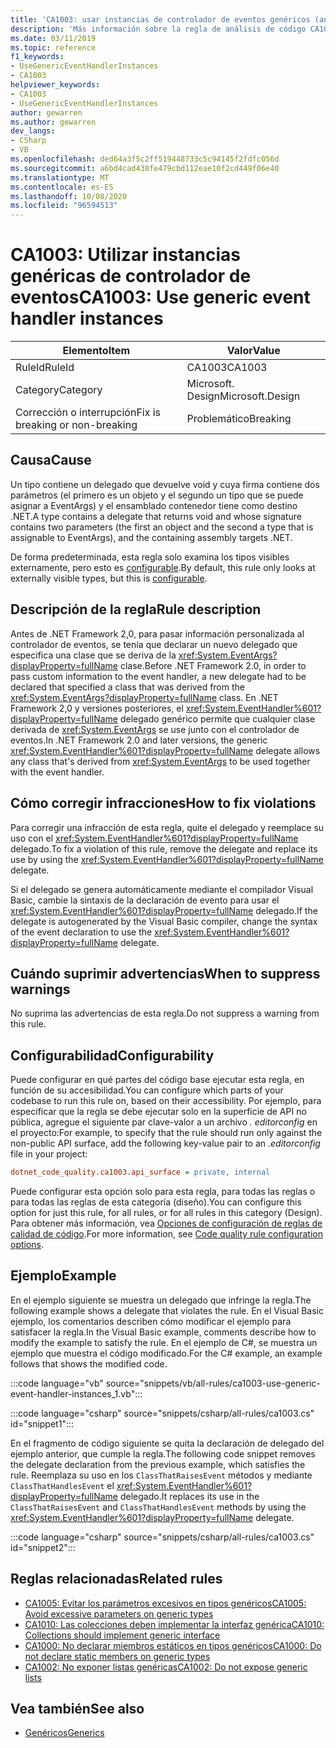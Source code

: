 ```yaml
---
title: 'CA1003: usar instancias de controlador de eventos genéricos (análisis de código)'
description: 'Más información sobre la regla de análisis de código CA1003: usar instancias de controlador de eventos genéricos'
ms.date: 03/11/2019
ms.topic: reference
f1_keywords:
- UseGenericEventHandlerInstances
- CA1003
helpviewer_keywords:
- CA1003
- UseGenericEventHandlerInstances
author: gewarren
ms.author: gewarren
dev_langs:
- CSharp
- VB
ms.openlocfilehash: ded64a3f5c2ff519448733c5c94145f2fdfc056d
ms.sourcegitcommit: a6bd4cad438fe479cbd112eae10f2cd449f06e40
ms.translationtype: MT
ms.contentlocale: es-ES
ms.lasthandoff: 10/08/2020
ms.locfileid: "96594513"
---
```

# <a name="ca1003-use-generic-event-handler-instances"></a><span data-ttu-id="3ae90-103">CA1003: Utilizar instancias genéricas de controlador de eventos</span><span class="sxs-lookup"><span data-stu-id="3ae90-103">CA1003: Use generic event handler instances</span></span>

| <span data-ttu-id="3ae90-104">Elemento</span><span class="sxs-lookup"><span data-stu-id="3ae90-104">Item</span></span>                                     | <span data-ttu-id="3ae90-105">Valor</span><span class="sxs-lookup"><span data-stu-id="3ae90-105">Value</span></span>            |
|------------------------------------------|------------------|
| <span data-ttu-id="3ae90-106">RuleId</span><span class="sxs-lookup"><span data-stu-id="3ae90-106">RuleId</span></span>                                   | <span data-ttu-id="3ae90-107">CA1003</span><span class="sxs-lookup"><span data-stu-id="3ae90-107">CA1003</span></span>           |
| <span data-ttu-id="3ae90-108">Category</span><span class="sxs-lookup"><span data-stu-id="3ae90-108">Category</span></span>                                 | <span data-ttu-id="3ae90-109">Microsoft. Design</span><span class="sxs-lookup"><span data-stu-id="3ae90-109">Microsoft.Design</span></span> |
| <span data-ttu-id="3ae90-110">Corrección o interrupción</span><span class="sxs-lookup"><span data-stu-id="3ae90-110">Fix is breaking or non-breaking</span></span> | <span data-ttu-id="3ae90-111">Problemático</span><span class="sxs-lookup"><span data-stu-id="3ae90-111">Breaking</span></span>         |

## <a name="cause"></a><span data-ttu-id="3ae90-112">Causa</span><span class="sxs-lookup"><span data-stu-id="3ae90-112">Cause</span></span>

<span data-ttu-id="3ae90-113">Un tipo contiene un delegado que devuelve void y cuya firma contiene dos parámetros (el primero es un objeto y el segundo un tipo que se puede asignar a EventArgs) y el ensamblado contenedor tiene como destino .NET.</span><span class="sxs-lookup"><span data-stu-id="3ae90-113">A type contains a delegate that returns void and whose signature contains two parameters (the first an object and the second a type that is assignable to EventArgs), and the containing assembly targets .NET.</span></span>

<span data-ttu-id="3ae90-114">De forma predeterminada, esta regla solo examina los tipos visibles externamente, pero esto es [configurable](#configurability).</span><span class="sxs-lookup"><span data-stu-id="3ae90-114">By default, this rule only looks at externally visible types, but this is [configurable](#configurability).</span></span>

## <a name="rule-description"></a><span data-ttu-id="3ae90-115">Descripción de la regla</span><span class="sxs-lookup"><span data-stu-id="3ae90-115">Rule description</span></span>

<span data-ttu-id="3ae90-116">Antes de .NET Framework 2,0, para pasar información personalizada al controlador de eventos, se tenía que declarar un nuevo delegado que especifica una clase que se deriva de la <xref:System.EventArgs?displayProperty=fullName> clase.</span><span class="sxs-lookup"><span data-stu-id="3ae90-116">Before .NET Framework 2.0, in order to pass custom information to the event handler, a new delegate had to be declared that specified a class that was derived from the <xref:System.EventArgs?displayProperty=fullName> class.</span></span> <span data-ttu-id="3ae90-117">En .NET Framework 2,0 y versiones posteriores, el <xref:System.EventHandler%601?displayProperty=fullName> delegado genérico permite que cualquier clase derivada de <xref:System.EventArgs> se use junto con el controlador de eventos.</span><span class="sxs-lookup"><span data-stu-id="3ae90-117">In .NET Framework 2.0 and later versions, the generic <xref:System.EventHandler%601?displayProperty=fullName> delegate allows any class that's derived from <xref:System.EventArgs> to be used together with the event handler.</span></span>

## <a name="how-to-fix-violations"></a><span data-ttu-id="3ae90-118">Cómo corregir infracciones</span><span class="sxs-lookup"><span data-stu-id="3ae90-118">How to fix violations</span></span>

<span data-ttu-id="3ae90-119">Para corregir una infracción de esta regla, quite el delegado y reemplace su uso con el <xref:System.EventHandler%601?displayProperty=fullName> delegado.</span><span class="sxs-lookup"><span data-stu-id="3ae90-119">To fix a violation of this rule, remove the delegate and replace its use by using the <xref:System.EventHandler%601?displayProperty=fullName> delegate.</span></span>

<span data-ttu-id="3ae90-120">Si el delegado se genera automáticamente mediante el compilador Visual Basic, cambie la sintaxis de la declaración de evento para usar el <xref:System.EventHandler%601?displayProperty=fullName> delegado.</span><span class="sxs-lookup"><span data-stu-id="3ae90-120">If the delegate is autogenerated by the Visual Basic compiler, change the syntax of the event declaration to use the <xref:System.EventHandler%601?displayProperty=fullName> delegate.</span></span>

## <a name="when-to-suppress-warnings"></a><span data-ttu-id="3ae90-121">Cuándo suprimir advertencias</span><span class="sxs-lookup"><span data-stu-id="3ae90-121">When to suppress warnings</span></span>

<span data-ttu-id="3ae90-122">No suprima las advertencias de esta regla.</span><span class="sxs-lookup"><span data-stu-id="3ae90-122">Do not suppress a warning from this rule.</span></span>

## <a name="configurability"></a><span data-ttu-id="3ae90-123">Configurabilidad</span><span class="sxs-lookup"><span data-stu-id="3ae90-123">Configurability</span></span>

<span data-ttu-id="3ae90-124">Puede configurar en qué partes del código base ejecutar esta regla, en función de su accesibilidad.</span><span class="sxs-lookup"><span data-stu-id="3ae90-124">You can configure which parts of your codebase to run this rule on, based on their accessibility.</span></span> <span data-ttu-id="3ae90-125">Por ejemplo, para especificar que la regla se debe ejecutar solo en la superficie de API no pública, agregue el siguiente par clave-valor a un archivo *. editorconfig* en el proyecto:</span><span class="sxs-lookup"><span data-stu-id="3ae90-125">For example, to specify that the rule should run only against the non-public API surface, add the following key-value pair to an *.editorconfig* file in your project:</span></span>

```ini
dotnet_code_quality.ca1003.api_surface = private, internal
```

<span data-ttu-id="3ae90-126">Puede configurar esta opción solo para esta regla, para todas las reglas o para todas las reglas de esta categoría (diseño).</span><span class="sxs-lookup"><span data-stu-id="3ae90-126">You can configure this option for just this rule, for all rules, or for all rules in this category (Design).</span></span> <span data-ttu-id="3ae90-127">Para obtener más información, vea [Opciones de configuración de reglas de calidad de código](../code-quality-rule-options.md).</span><span class="sxs-lookup"><span data-stu-id="3ae90-127">For more information, see [Code quality rule configuration options](../code-quality-rule-options.md).</span></span>

## <a name="example"></a><span data-ttu-id="3ae90-128">Ejemplo</span><span class="sxs-lookup"><span data-stu-id="3ae90-128">Example</span></span>

<span data-ttu-id="3ae90-129">En el ejemplo siguiente se muestra un delegado que infringe la regla.</span><span class="sxs-lookup"><span data-stu-id="3ae90-129">The following example shows a delegate that violates the rule.</span></span> <span data-ttu-id="3ae90-130">En el Visual Basic ejemplo, los comentarios describen cómo modificar el ejemplo para satisfacer la regla.</span><span class="sxs-lookup"><span data-stu-id="3ae90-130">In the Visual Basic example, comments describe how to modify the example to satisfy the rule.</span></span> <span data-ttu-id="3ae90-131">En el ejemplo de C#, se muestra un ejemplo que muestra el código modificado.</span><span class="sxs-lookup"><span data-stu-id="3ae90-131">For the C# example, an example follows that shows the modified code.</span></span>

:::code language="vb" source="snippets/vb/all-rules/ca1003-use-generic-event-handler-instances_1.vb":::

:::code language="csharp" source="snippets/csharp/all-rules/ca1003.cs" id="snippet1":::

<span data-ttu-id="3ae90-132">En el fragmento de código siguiente se quita la declaración de delegado del ejemplo anterior, que cumple la regla.</span><span class="sxs-lookup"><span data-stu-id="3ae90-132">The following code snippet removes the delegate declaration from the previous example, which satisfies the rule.</span></span> <span data-ttu-id="3ae90-133">Reemplaza su uso en los `ClassThatRaisesEvent` métodos y mediante `ClassThatHandlesEvent` el <xref:System.EventHandler%601?displayProperty=fullName> delegado.</span><span class="sxs-lookup"><span data-stu-id="3ae90-133">It replaces its use in the `ClassThatRaisesEvent` and `ClassThatHandlesEvent` methods by using the <xref:System.EventHandler%601?displayProperty=fullName> delegate.</span></span>

:::code language="csharp" source="snippets/csharp/all-rules/ca1003.cs" id="snippet2":::

## <a name="related-rules"></a><span data-ttu-id="3ae90-134">Reglas relacionadas</span><span class="sxs-lookup"><span data-stu-id="3ae90-134">Related rules</span></span>

- [<span data-ttu-id="3ae90-135">CA1005: Evitar los parámetros excesivos en tipos genéricos</span><span class="sxs-lookup"><span data-stu-id="3ae90-135">CA1005: Avoid excessive parameters on generic types</span></span>](ca1005.md)
- [<span data-ttu-id="3ae90-136">CA1010: Las colecciones deben implementar la interfaz genérica</span><span class="sxs-lookup"><span data-stu-id="3ae90-136">CA1010: Collections should implement generic interface</span></span>](ca1010.md)
- [<span data-ttu-id="3ae90-137">CA1000: No declarar miembros estáticos en tipos genéricos</span><span class="sxs-lookup"><span data-stu-id="3ae90-137">CA1000: Do not declare static members on generic types</span></span>](ca1000.md)
- [<span data-ttu-id="3ae90-138">CA1002: No exponer listas genéricas</span><span class="sxs-lookup"><span data-stu-id="3ae90-138">CA1002: Do not expose generic lists</span></span>](ca1002.md)

## <a name="see-also"></a><span data-ttu-id="3ae90-139">Vea también</span><span class="sxs-lookup"><span data-stu-id="3ae90-139">See also</span></span>

- [<span data-ttu-id="3ae90-140">Genéricos</span><span class="sxs-lookup"><span data-stu-id="3ae90-140">Generics</span></span>](../../../csharp/programming-guide/generics/index.md)
